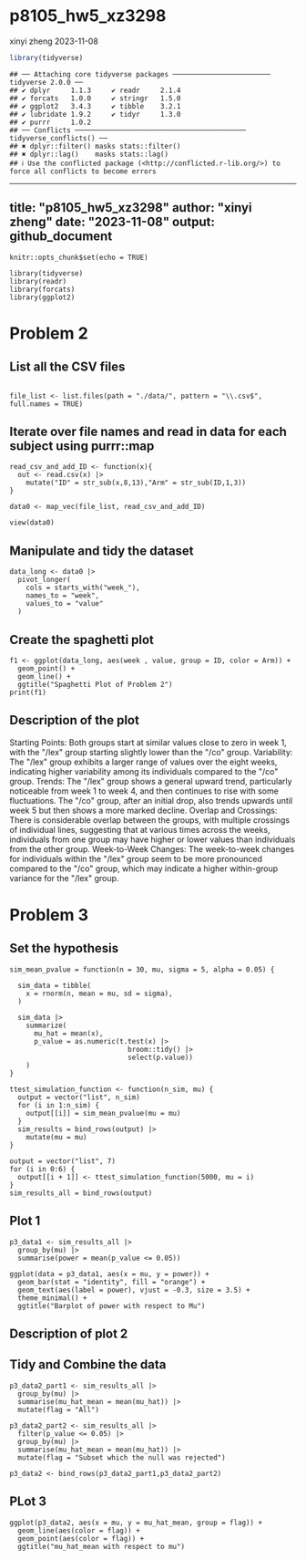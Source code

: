 p8105_hw5_xz3298
================
xinyi zheng
2023-11-08

``` r
library(tidyverse)
```

    ## ── Attaching core tidyverse packages ──────────────────────── tidyverse 2.0.0 ──
    ## ✔ dplyr     1.1.3     ✔ readr     2.1.4
    ## ✔ forcats   1.0.0     ✔ stringr   1.5.0
    ## ✔ ggplot2   3.4.3     ✔ tibble    3.2.1
    ## ✔ lubridate 1.9.2     ✔ tidyr     1.3.0
    ## ✔ purrr     1.0.2     
    ## ── Conflicts ────────────────────────────────────────── tidyverse_conflicts() ──
    ## ✖ dplyr::filter() masks stats::filter()
    ## ✖ dplyr::lag()    masks stats::lag()
    ## ℹ Use the conflicted package (<http://conflicted.r-lib.org/>) to force all conflicts to become errors

---
title: "p8105_hw5_xz3298"
author: "xinyi zheng"
date: "2023-11-08"
output: github_document
---

```{r setup, include=FALSE}
knitr::opts_chunk$set(echo = TRUE)
```

```{r}
library(tidyverse)
library(readr)
library(forcats)
library(ggplot2)
```

# Problem 2
## List all the CSV files
```{r}

file_list <- list.files(path = "./data/", pattern = "\\.csv$", full.names = TRUE)

```

## Iterate over file names and read in data for each subject using purrr::map
```{r}
read_csv_and_add_ID <- function(x){
  out <- read.csv(x) |> 
    mutate("ID" = str_sub(x,8,13),"Arm" = str_sub(ID,1,3))
}

data0 <- map_vec(file_list, read_csv_and_add_ID)

view(data0)
```

## Manipulate and tidy the dataset
```{r}
data_long <- data0 |> 
  pivot_longer(
    cols = starts_with("week_"), 
    names_to = "week", 
    values_to = "value"
  ) 
```

## Create the spaghetti plot
```{r}
f1 <- ggplot(data_long, aes(week , value, group = ID, color = Arm)) + 
  geom_point() + 
  geom_line() + 
  ggtitle("Spaghetti Plot of Problem 2")
print(f1)

```
## Description of the plot

Starting Points: Both groups start at similar values close to zero in week 1, with the "/lex" group starting slightly lower than the "/co" group.
Variability: The "/lex" group exhibits a larger range of values over the eight weeks, indicating higher variability among its individuals compared to the "/co" group.
Trends: The "/lex" group shows a general upward trend, particularly noticeable from week 1 to week 4, and then continues to rise with some fluctuations. The "/co" group, after an initial drop, also trends upwards until week 5 but then shows a more marked decline.
Overlap and Crossings: There is considerable overlap between the groups, with multiple crossings of individual lines, suggesting that at various times across the weeks, individuals from one group may have higher or lower values than individuals from the other group.
Week-to-Week Changes: The week-to-week changes for individuals within the "/lex" group seem to be more pronounced compared to the "/co" group, which may indicate a higher within-group variance for the "/lex" group.


# Problem 3
## Set the hypothesis
```{r}
sim_mean_pvalue = function(n = 30, mu, sigma = 5, alpha = 0.05) {
  
  sim_data = tibble(
    x = rnorm(n, mean = mu, sd = sigma),
  )
  
  sim_data |> 
    summarize(
      mu_hat = mean(x),
      p_value = as.numeric(t.test(x) |> 
                             broom::tidy() |> 
                             select(p.value))
    )
}

ttest_simulation_function <- function(n_sim, mu) {
  output = vector("list", n_sim)
  for (i in 1:n_sim) {
    output[[i]] = sim_mean_pvalue(mu = mu)
  }
  sim_results = bind_rows(output) |> 
    mutate(mu = mu)
}

output = vector("list", 7)
for (i in 0:6) {
  output[[i + 1]] <- ttest_simulation_function(5000, mu = i)
}
sim_results_all = bind_rows(output)
```

## Plot 1
```{r}
p3_data1 <- sim_results_all |> 
  group_by(mu) |> 
  summarise(power = mean(p_value <= 0.05))

ggplot(data = p3_data1, aes(x = mu, y = power)) +
  geom_bar(stat = "identity", fill = "orange") +
  geom_text(aes(label = power), vjust = -0.3, size = 3.5) +
  theme_minimal() + 
  ggtitle("Barplot of power with respect to Mu")

```

## Description of plot 2



## Tidy and Combine the data
```{r}
p3_data2_part1 <- sim_results_all |> 
  group_by(mu) |> 
  summarise(mu_hat_mean = mean(mu_hat)) |> 
  mutate(flag = "All")

p3_data2_part2 <- sim_results_all |> 
  filter(p_value <= 0.05) |> 
  group_by(mu) |> 
  summarise(mu_hat_mean = mean(mu_hat)) |> 
  mutate(flag = "Subset which the null was rejected")

p3_data2 <- bind_rows(p3_data2_part1,p3_data2_part2)
```

## PLot 3
```{r}
ggplot(p3_data2, aes(x = mu, y = mu_hat_mean, group = flag)) +
  geom_line(aes(color = flag)) +
  geom_point(aes(color = flag)) + 
  ggtitle("mu_hat_mean with respect to mu")

```